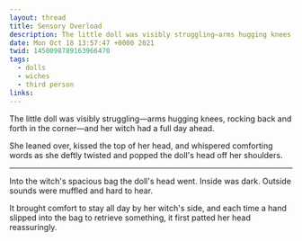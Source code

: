 ```yaml
---
layout: thread
title: Sensory Overload
description: The little doll was visibly struggling—arms hugging knees, rocking back and forth in the corner—and her witch had a full day ahead.
date: Mon Oct 18 13:57:47 +0000 2021
twid: 1450098789163966470
tags:
  - dolls
  - wiches
  - third person
links:
---
```

<article class="thread">
<section class="tweet">
<p>The little doll was visibly struggling—arms hugging knees, rocking back and forth in the corner—and her witch had a full day ahead.</p>
<p>She leaned over, kissed the top of her head, and whispered comforting words as she deftly twisted and popped the doll's head off her shoulders.</p>
</section>
<hr class="tweet_sep">
<section class="tweet">
<p>Into the witch's spacious bag the doll's head went. Inside was dark. Outside sounds were muffled and hard to hear.</p>
<p>It brought comfort to stay all day by her witch's side, and each time a hand slipped into the bag to retrieve something, it first patted her head reassuringly.</p>
</section>
</article>
